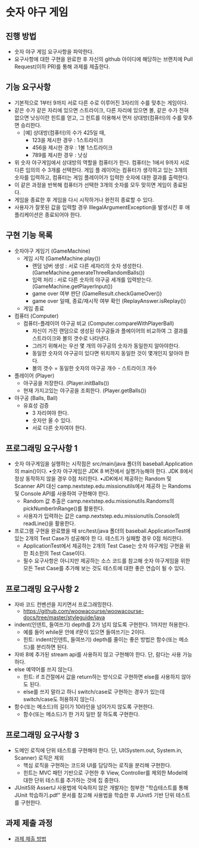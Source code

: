 # 숫자 야구 게임
## 진행 방법
* 숫자 야구 게임 요구사항을 파악한다.
* 요구사항에 대한 구현을 완료한 후 자신의 github 아이디에 해당하는 브랜치에 Pull Request(이하 PR)를 통해 과제를 제출한다.

## 기능 요구사항
* 기본적으로 1부터 9까지 서로 다른 수로 이루어진 3자리의 수를 맞추는 게임이다.
* 같은 수가 같은 자리에 있으면 스트라이크, 다른 자리에 있으면 볼, 같은 수가 전혀 없으면 낫싱이란 힌트를 얻고, 그 힌트를
이용해서 먼저 상대방(컴퓨터)의 수를 맞추면 승리한다.  
  * [예] 상대방(컴퓨터)의 수가 425일 때,  
    * 123을 제시한 경우 : 1스트라이크  
    * 456을 제시한 경우 : 1볼 1스트라이크  
    * 789를 제시한 경우 : 낫싱
* 위 숫자 야구게임에서 상대방의 역할을 컴퓨터가 한다. 컴퓨터는 1에서 9까지 서로 다른 임의의 수 3개를 선택한다. 게임 플 레이어는 컴퓨터가 생각하고 있는 3개의 숫자를 입력하고, 컴퓨터는 게임 플레이어가 입력한 숫자에 대한 결과를 출력한다.
* 이 같은 과정을 반복해 컴퓨터가 선택한 3개의 숫자를 모두 맞히면 게임이 종료된다.
* 게임을 종료한 후 게임을 다시 시작하거나 완전히 종료할 수 있다.
* 사용자가 잘못된 값을 입력할 경우 IllegalArgumentException을 발생시킨 후 애플리케이션은 종료되어야 한다.

## 구현 기능 목록
* 숫자야구 게임기 (GameMachine)
  * 게임 시작 (GameMachine.play())
    * 랜덤 넘버 생성 : 서로 다른 세자리의 숫자 생성한다. (GameMachine.generateThreeRandomBalls())
    * 입력 처리 : 서로 다른 숫자의 야구공 세개를 입력받는다. (GameMachine.getPlayerInput())
    * game over 여부 판단 (GameResult.checkGameOver())
    * game over 일때, 종료/재시작 여부 확인 (ReplayAnswer.isReplay())
  * 게임 종료
* 컴퓨터 (Computer)
  * 컴퓨터-플레이어 야구공 비교 (Computer.compareWithPlayerBall)
    * 자신이 가진 랜덤으로 생성된 야구공들과 플에이어의 비교하여 그 결과를 스트라이크와 볼의 갯수로 나타낸다.
    * 그러기 위해서는 우선 몇 개의 야구공의 숫자가 동일한지 알아야한다.
    * 동일한 숫자의 야구공이 있다면 위치까지 동일한 것이 몇개인지 알아야 한다.
    * 볼의 갯수 = 동일한 숫자의 야구공 개수 - 스트라이크 개수
* 플레이어 (Player)
  * 야구공을 저장한다. (Player.initBalls())
  * 현재 가지고있는 야구공을 조회한다. (Player.getBalls())
* 야구공 (Balls, Ball)
  * 유효성 검증
    * 3 자리여야 한다.
    * 숫자만 올 수 있다.
    * 서로 다른 숫자여야 한다.

## 프로그래밍 요구사항 1
* 숫자 야구게임을 실행하는 시작점은 src/main/java 폴더의 baseball.Application의 main()이다. •숫자 야구게임은 JDK 8 버전에서 실행가능해야 한다. JDK 8에서 정상 동작하지 않을 경우 0점 처리한다. •JDK에서 제공하는 Random 및 Scanner API 대신 camp.nextstep.edu.missionutils에서 제공하
는 Randoms 및 Console API를 사용하여 구현해야 한다.
  * Random 값 추출은 camp.nextstep.edu.missionutils.Randoms의 pickNumberInRange()를 활용한다.
  * 사용자가 입력하는 값은 camp.nextstep.edu.missionutils.Console의 readLine()을 활용한다.
* 프로그램 구현을 완료했을 때 src/test/java 폴더의 baseball.ApplicationTest에 있는 2개의 Test Case가 성공해야 한
다. 테스트가 실패할 경우 0점 처리한다.
  * ApplicationTest에서 제공하는 2개의 Test Case는 숫자 야구게임 구현을 위한 최소한의 Test Case이다.
  * 필수 요구사항은 아니지만 제공하는 소스 코드를 참고해 숫자 야구게임을 위한 모든 Test Case를 추가해 보는 것도
  테스트에 대한 좋은 연습이 될 수 있다.

## 프로그래밍 요구사항 2
* 자바 코드 컨벤션을 지키면서 프로그래밍한다. 
  * https://github.com/woowacourse/woowacourse-docs/tree/master/styleguide/java
* indent(인덴트, 들여쓰기) depth를 2가 넘지 않도록 구현한다. 1까지만 허용한다.
  * 예를 들어 while문 안에 if문이 있으면 들여쓰기는 2이다.
  * 힌트: indent(인덴트, 들여쓰기) depth를 줄이는 좋은 방법은 함수(또는 메소드)를 분리하면 된다.
* 자바 8에 추가된 stream api를 사용하지 않고 구현해야 한다. 단, 람다는 사용 가능하다. 
* else 예약어를 쓰지 않는다. 
  * 힌트: if 조건절에서 값을 return하는 방식으로 구현하면 else를 사용하지 않아도 된다. 
  * else를 쓰지 말라고 하니 switch/case로 구현하는 경우가 있는데 switch/case도 허용하지 않는다. 
* 함수(또는 메소드)의 길이가 10라인을 넘어가지 않도록 구현한다. 
  * 함수(또는 메소드)가 한 가지 일만 잘 하도록 구현한다.

## 프로그래밍 요구사항 3 
* 도메인 로직에 단위 테스트를 구현해야 한다. 단, UI(System.out, System.in, Scanner) 로직은 제외
  * 핵심 로직을 구현하는 코드와 UI를 담당하는 로직을 분리해 구현한다. 
  * 힌트는 MVC 패턴 기반으로 구현한 후 View, Controller를 제외한 Model에 대한 단위 테스트를 추가하는 것에 집
  중한다. 
* JUnit5와 AssertJ 사용법에 익숙하지 않은 개발자는 첨부한 "학습테스트를 통해 JUnit 학습하기.pdf" 문서를 참고해
사용법을 학습한 후 JUnit5 기반 단위 테스트를 구현한다.

## 과제 제출 과정
* [과제 제출 방법](https://github.com/next-step/nextstep-docs/tree/master/precourse)
